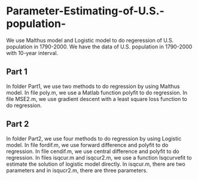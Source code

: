 # Parameter-Estimating-of-U.S.-population-
We use Malthus model and Logistic model to do regeression of U.S. population in 1790-2000. We have the data 
of U.S. population in 1790-2000 with 10-year interval. 

Part 1
---
In folder Part1, we use two methods to do regression by using Malthus model. In file poly.m, we use a Matlab function polyfit to do 
regression. In file MSE2.m, we use gradient descent with a least square loss function to do regression. 

Part 2
---
In folder Part2, we use four methods to do regression by using Logistic model. In file fordif.m, we use forward difference and polyfit to 
do regression. In file cendif.m, we use central difference and polyfit to do regression. In files isqcur.m and isqcur2.m, we use a function lsqcurvefit 
to estimate the solution of logistic model directly. In isqcur.m, there are two parameters and in isqucr2.m, there are three parameters.
